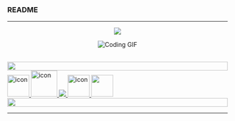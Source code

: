 ### README
<hr/>
<body background-color="black">
<p align="center">
<img src="https://readme-typing-svg.herokuapp.com/?font=Righteous&size=35&center=true&vCenter=true&width=500&height=70&duration=3300&lines=Hello!+Welcome+to+my+itHub!+👋;+I'm+Hiroshi!;" /></h1>
</p>
<p align="center">
<img src="https://media3.giphy.com/media/v1.Y2lkPTc5MGI3NjExdHp5NTE4eTRnZXhlMHd3Y2Zydzh4MWJjcjYzbWM0aHVhZmZ6cXU5ayZlcD12MV9pbnRlcm5hbF9naWZfYnlfaWQmY3Q9Zw/iGpHt2H22k1orjgT9b/giphy.gif" alt="Coding GIF">
</p>
</div>
<br/>
<img src="https://i.imgur.com/dBaSKWF.gif" height="20" width="100%">
  <a href="https://skillicons.dev">
    <img src="https://techstack-generator.vercel.app/python-icon.svg" alt="icon" width="50" height="50" />
    <img src="https://techstack-generator.vercel.app/cpp-icon.svg" alt="icon" width="60" height="60" />
    <img src="https://skillicons.dev/icons?i=git,github,c,vscode,blender,figma,mysql,typescript,html,css,wordpress&theme=light" />
    <img src="https://sp-ao.shortpixel.ai/client/to_auto,q_lossless,ret_img,w_300,h_300/https://fullsteam.mit.edu/wp-content/uploads/2020/03/ScratchLogo-300x300.png" alt="icon" width="50" height="50" />
    <img src="https://media.licdn.com/dms/image/D5612AQGny7xsSSLQ-A/article-cover_image-shrink_600_2000/0/1699480666080?e=2147483647&v=beta&t=3jmL98hJa2MwOmEPsQZ9t3zAH3CjBLEIL-ugNdJ31tY" width="50" height="50">
<!--     <img src="https://www.appsheet.com/Content/img/material/appsheet_rebrand_logo.svg" width="50" height="50"> -->
  </a>
<img src="https://i.imgur.com/dBaSKWF.gif" height="20" width="100%">
<hr/>
<div align="left" left="50px>
 🧑🏻‍💻 I am a **Tech Enthusiast**<br/>
 🚀 Coding enthusiast weaving a digital tapestry that harmonizes my diverse passions into innovative solutions<br/>
 🌱 I’m currently learning **C++**.<br/>
 ⚡ I am also interested in **UI/UX**, **Machine Learning**, **AI**, **Cloud Computing** and in **Augmented Reality** .
 </div>
<hr/>
</body>
